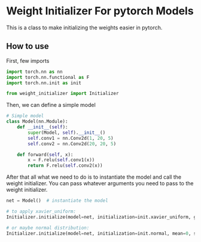 # Weight Initializer For pytorch Models
This is a class to make initializing the weights easier in pytorch.

## How to use
First, few imports
```python
import torch.nn as nn
import torch.nn.functional as F
import torch.nn.init as init

from weight_initializer import Initializer
```
Then, we can define a simple model
```python
# Simple model
class Model(nn.Module):
    def __init__(self):
        super(Model, self).__init__()
        self.conv1 = nn.Conv2d(1, 20, 5)
        self.conv2 = nn.Conv2d(20, 20, 5)

    def forward(self, x):
        x = F.relu(self.conv1(x))
        return F.relu(self.conv2(x))
```
After that all what we need to do is to instantiate the model and call the weight initializer. You can pass whatever arguments you need to pass to the weight initializer.
```python
net = Model()  # instantiate the model

# to apply xavier_uniform:
Initializer.initialize(model=net, initialization=init.xavier_uniform, gain=init.calculate_gain('relu'))

# or maybe normal distribution:
Initializer.initialize(model=net, initialization=init.normal, mean=0, std=0.2)
```